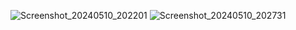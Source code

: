 ![Screenshot_20240510_202201](https://github.com/PFSK/Material-2/assets/148049224/29562443-1940-4eb6-a74e-fb5f6466bae1)
![Screenshot_20240510_202731](https://github.com/PFSK/Material-2/assets/148049224/830bd1e0-48d9-489a-8678-22e83ae10cf4)
